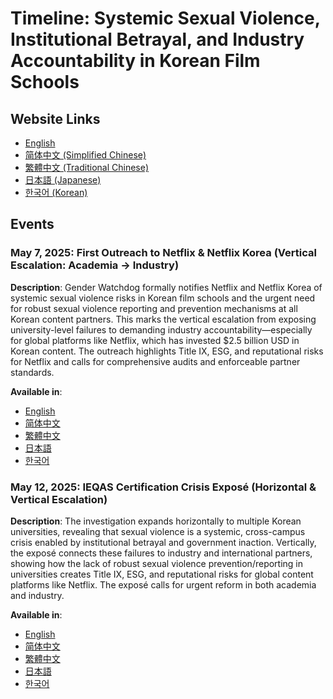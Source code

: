 # Timeline: Systemic Sexual Violence, Institutional Betrayal, and Industry Accountability in Korean Film Schools

## Website Links
- [English](https://genderwatchdog.org/index.html)
- [简体中文 (Simplified Chinese)](https://genderwatchdog.org/timeline_zh_cn.html)
- [繁體中文 (Traditional Chinese)](https://genderwatchdog.org/timeline_zh_tw.html)
- [日本語 (Japanese)](https://genderwatchdog.org/timeline_ja.html)
- [한국어 (Korean)](https://genderwatchdog.org/timeline_ko.html)

## Events

### May 7, 2025: First Outreach to Netflix & Netflix Korea (**Vertical Escalation: Academia → Industry**)

**Description**: Gender Watchdog formally notifies Netflix and Netflix Korea of systemic sexual violence risks in Korean film schools and the urgent need for robust sexual violence reporting and prevention mechanisms at all Korean content partners. This marks the vertical escalation from exposing university-level failures to demanding industry accountability—especially for global platforms like Netflix, which has invested $2.5 billion USD in Korean content. The outreach highlights Title IX, ESG, and reputational risks for Netflix and calls for comprehensive audits and enforceable partner standards.

**Available in**:
- [English](https://genderwatchdog1.github.io/timeline-website/blog_posts/en/05072025_netflix_outreach.html)
- [简体中文](https://genderwatchdog1.github.io/timeline-website/blog_posts/zh_ch/05072025_netflix_outreach.html)
- [繁體中文](https://genderwatchdog1.github.io/timeline-website/blog_posts/zh_tw/05072025_netflix_outreach.html)
- [日本語](https://genderwatchdog1.github.io/timeline-website/blog_posts/ja/05072025_netflix_outreach.html)
- [한국어](https://genderwatchdog1.github.io/timeline-website/blog_posts/ko/05072025_netflix_outreach.html)

### May 12, 2025: IEQAS Certification Crisis Exposé (**Horizontal & Vertical Escalation**)

**Description**: The investigation expands horizontally to multiple Korean universities, revealing that sexual violence is a systemic, cross-campus crisis enabled by institutional betrayal and government inaction. Vertically, the exposé connects these failures to industry and international partners, showing how the lack of robust sexual violence prevention/reporting in universities creates Title IX, ESG, and reputational risks for global content platforms like Netflix. The exposé calls for urgent reform in both academia and industry.

**Available in**:
- [English](https://genderwatchdog1.github.io/timeline-website/blog_posts/en/05152025_horizontal_ieqas.html)
- [简体中文](https://genderwatchdog1.github.io/timeline-website/blog_posts/zh_ch/05152025_zh_ch_horizontal_ieqas.html)
- [繁體中文](https://genderwatchdog1.github.io/timeline-website/blog_posts/zh_tw/05152025_zh_tw_horizontal_ieqas.html)
- [日本語](https://genderwatchdog1.github.io/timeline-website/blog_posts/ja/05152025_ja_horizontal_ieqas.html)
- [한국어](https://genderwatchdog1.github.io/timeline-website/blog_posts/ko/05152025_ko_horizontal_ieqas.html)

